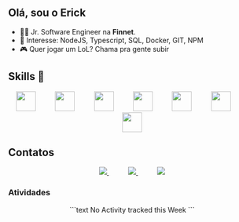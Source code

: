 ## Olá, sou o Erick
- 👨‍💻 Jr. Software Engineer na **Finnet**.
- 🎯 Interesse: NodeJS, Typescript, SQL, Docker, GIT, NPM
- 🎮 Quer jogar um LoL? Chama pra gente subir

## Skills 🤹
<p align="center">
<img src="https://cdn.jsdelivr.net/gh/devicons/devicon/icons/debian/debian-plain-wordmark.svg" height="40"/>
&nbsp;&nbsp;&nbsp;&nbsp;&nbsp;&nbsp;&nbsp;&nbsp;
<img src="https://cdn.jsdelivr.net/gh/devicons/devicon/icons/javascript/javascript-original.svg" height="40"/>
&nbsp;&nbsp;&nbsp;&nbsp;&nbsp;&nbsp;&nbsp;&nbsp;
<img src="https://cdn.jsdelivr.net/gh/devicons/devicon/icons/nestjs/nestjs-plain-wordmark.svg" height="40"/>
&nbsp;&nbsp;&nbsp;&nbsp;&nbsp;&nbsp;&nbsp;&nbsp;
<img src="https://cdn.jsdelivr.net/gh/devicons/devicon/icons/mysql/mysql-original-wordmark.svg" height="40"/>
&nbsp;&nbsp;&nbsp;&nbsp;&nbsp;&nbsp;&nbsp;&nbsp;
<img src="https://cdn.jsdelivr.net/gh/devicons/devicon/icons/nodejs/nodejs-original-wordmark.svg" height="40"/>
&nbsp;&nbsp;&nbsp;&nbsp;&nbsp;&nbsp;&nbsp;&nbsp;
<img src="https://cdn.jsdelivr.net/gh/devicons/devicon/icons/typescript/typescript-original.svg" height="40"/>
&nbsp;&nbsp;&nbsp;&nbsp;&nbsp;&nbsp;&nbsp;&nbsp;
<img src="https://cdn.jsdelivr.net/gh/devicons/devicon/icons/visualstudio/visualstudio-plain.svg" height="40"/>
</p>

## Contatos
<p align="center">
    <a href="https://github.com/erickmarx">
        <img  src="https://img.shields.io/badge/github-%23100000.svg?&style=for-the-badge&logo=github&logoColor=white&link=mailto:https://github.com/erickmarx">
    </a>
    &nbsp;&nbsp;&nbsp;&nbsp;&nbsp;&nbsp;&nbsp;&nbsp;&nbsp;
    <a href="mailto:erickmarx5@gmail.com">
        <img src="https://img.shields.io/badge/gmail-D14836?&style=for-the-badge&logo=gmail&logoColor=white&link=mailto:erickmarx5@gmail.com">
    </a>
    &nbsp;&nbsp;&nbsp;&nbsp;&nbsp;&nbsp;&nbsp;&nbsp;&nbsp;
    <a href="https://www.linkedin.com/in/erickmarx">
        <img src="https://img.shields.io/badge/linkedin-%230077B5.svg?&style=for-the-badge&logo=linkedin&logoColor=white&link=mailto:https://www.linkedin.com/in/erickmarx/">
    </a>
</p>

### Atividades
<p align="center">
<!--START_SECTION:waka-->
```text
No Activity tracked this Week
```
<!--END_SECTION:waka-->
</p>
